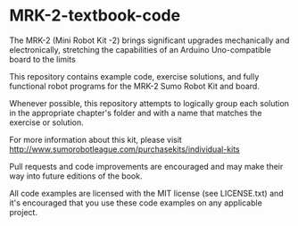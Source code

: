# MRK-2-textbook-code
The MRK-2 (Mini Robot Kit -2) brings significant upgrades mechanically and electronically, stretching the capabilities of an Arduino Uno-compatible board to the limits

This repository contains example code, exercise solutions,
and fully functional robot programs for the MRK-2 Sumo Robot
Kit and board.

Whenever possible, this repository attempts to logically group
each solution in the appropriate chapter's folder and with a
name that matches the exercise or solution.

For more information about this kit, please visit
http://www.sumorobotleague.com/purchasekits/individual-kits

Pull requests and code improvements are encouraged and may make
their way into future editions of the book.

All code examples are licensed with the MIT license (see LICENSE.txt)
and it's encouraged that you use these code examples on any 
applicable project.


